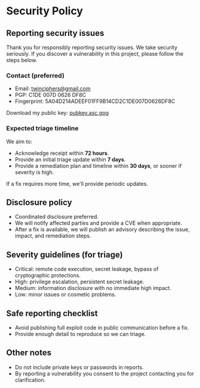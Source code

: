 # Security Policy

## Reporting security issues

Thank you for responsibly reporting security issues. We take security seriously.
If you discover a vulnerability in this project, please follow the steps below.

### Contact (preferred)
- Email: twinciphers@gmail.com
- PGP: C1DE 007D 0626 DF8C 
- Fingerprint: 5A04D214ADEEF01FF9B14CD2C1DE007D0626DF8C

Download my public key:
[pubkey.asc.gpg]("https://github.com/TwinCiphers/HylexCrypt-TU2050/raw/main/pubkey.asc.gpg")

### Expected triage timeline
We aim to:
- Acknowledge receipt within **72 hours**.
- Provide an initial triage update within **7 days**.
- Provide a remediation plan and timeline within **30 days**, or sooner if severity is high.

If a fix requires more time, we'll provide periodic updates.

## Disclosure policy
- Coordinated disclosure preferred.
- We will notify affected parties and provide a CVE when appropriate.
- After a fix is available, we will publish an advisory describing the issue, impact, and remediation steps.

## Severity guidelines (for triage)
- Critical: remote code execution, secret leakage, bypass of cryptographic protections.
- High: privilege escalation, persistent secret leakage.
- Medium: information disclosure with no immediate high impact.
- Low: minor issues or cosmetic problems.

## Safe reporting checklist
- Avoid publishing full exploit code in public communication before a fix.
- Provide enough detail to reproduce so we can triage.

## Other notes
- Do not include private keys or passwords in reports.
- By reporting a vulnerability you consent to the project contacting you for clarification.
